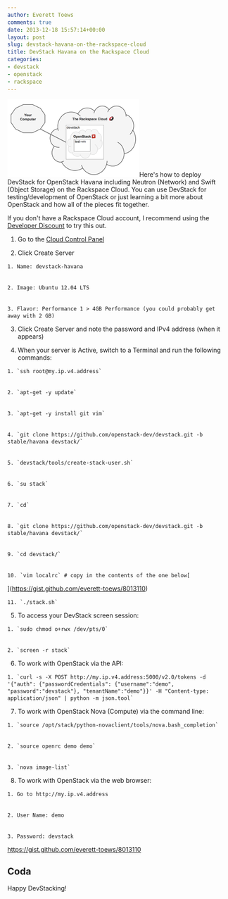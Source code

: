 ```yaml
---
author: Everett Toews
comments: true
date: 2013-12-18 15:57:14+00:00
layout: post
slug: devstack-havana-on-the-rackspace-cloud
title: DevStack Havana on the Rackspace Cloud
categories:
- devstack
- openstack
- rackspace
---
```


[![Cloud Inception](/img/posts/cloud-inception.png?w=300)](/img/posts/cloud-inception.png)Here's how to deploy DevStack for OpenStack Havana including Neutron (Network) and Swift (Object Storage) on the Rackspace Cloud. You can use DevStack for testing/development of OpenStack or just learning a bit more about OpenStack and how all of the pieces fit together.

If you don't have a Rackspace Cloud account, I recommend using the [Developer Discount](http://developer.rackspace.com/devtrial/) to try this out.




  1. Go to the [Cloud Control Panel](https://mycloud.rackspace.com/)


  2. Click Create Server


    1. Name: devstack-havana


    2. Image: Ubuntu 12.04 LTS


    3. Flavor: Performance 1 > 4GB Performance (you could probably get away with 2 GB)





  3. Click Create Server and note the password and IPv4 address (when it appears)


  4. When your server is Active, switch to a Terminal and run the following commands:


    1. `ssh root@my.ip.v4.address`


    2. `apt-get -y update`


    3. `apt-get -y install git vim`


    4. `git clone https://github.com/openstack-dev/devstack.git -b stable/havana devstack/`


    5. `devstack/tools/create-stack-user.sh`


    6. `su stack`


    7. `cd`


    8. `git clone https://github.com/openstack-dev/devstack.git -b stable/havana devstack/`


    9. `cd devstack/`


    10. `vim localrc` # copy in the contents of the one below[
](https://gist.github.com/everett-toews/8013110)


    11. `./stack.sh`





  5. To access your DevStack screen session:


    1. `sudo chmod o+rwx /dev/pts/0`


    2. `screen -r stack`





  6. To work with OpenStack via the API:


    1. `curl -s -X POST http://my.ip.v4.address:5000/v2.0/tokens -d '{"auth": {"passwordCredentials": {"username":"demo", "password":"devstack"}, "tenantName":"demo"}}' -H "Content-type: application/json" | python -m json.tool`





  7. To work with OpenStack Nova (Compute) via the command line:


    1. `source /opt/stack/python-novaclient/tools/nova.bash_completion`


    2. `source openrc demo demo`


    3. `nova image-list`





  8. To work with OpenStack via the web browser:


    1. Go to http://my.ip.v4.address


    2. User Name: demo


    3. Password: devstack





https://gist.github.com/everett-toews/8013110


## Coda


Happy DevStacking!
